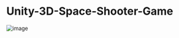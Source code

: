 # Unity-3D-Space-Shooter-Game

![image](https://user-images.githubusercontent.com/85889196/173243848-953b09cc-8721-402f-8b48-69d148bc7a5f.png)

